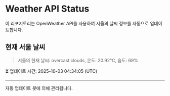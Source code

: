 
# Weather API Status

이 리포지토리는 OpenWeather API를 사용하여 서울의 날씨 정보를 자동으로 업데이트합니다.

## 현재 서울 날씨
> 서울의 현재 날씨: overcast clouds, 온도: 20.92°C, 습도: 69%

⏳ 업데이트 시간: 2025-10-03 04:34:05 (UTC)

---
자동 업데이트 봇에 의해 관리됩니다.
